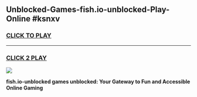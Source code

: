 
## Unblocked-Games-fish.io-unblocked-Play-Online #ksnxv
<h3>
<a href="https://news.freeplayer.one?title=fish.io-unblocked&ref=3">CLICK TO PLAY</a></h3>
<hr>

<h3>
<a href="https://news.freeplayer.one?title=fish.io-unblocked&ref=3">CLICK 2 PLAY</a>
  
</h3>

<a href="https://news.freeplayer.one?title=fish.io-unblocked&ref=3"><img src="https://clearcache.store/games.png"></a>


**fish.io-unblocked games unblocked: Your Gateway to Fun and Accessible Online Gaming**
